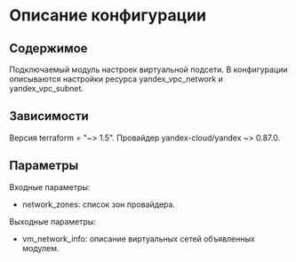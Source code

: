 # Описание конфигурации

## Содержимое
Подключаемый модуль настроек виртуальной подсети. В конфигурации описываются настройки ресурса yandex_vpc_network и yandex_vpc_subnet.

## Зависимости
Версия terraform = "~> 1.5".
Провайдер yandex-cloud/yandex ~> 0.87.0.

## Параметры
Входные параметры:
  - network_zones: список зон провайдера.

Выходные параметры:
  - vm_network_info: описание виртуальных сетей объявленных модулем.
